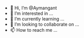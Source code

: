 - 👋 Hi, I’m @Aymangant
- 👀 I’m interested in ...
- 🌱 I’m currently learning ...
- 💞️ I’m looking to collaborate on ...
- 📫 How to reach me ...

<!---
Aymangant/Aymangant is a ✨ special ✨ repository because its `README.md` (this file) appears on your GitHub profile.
You can click the Preview link to take a look at your changes.
--->

